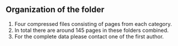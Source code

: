 ## Organization of the folder
1. Four compressed files consisting of pages from each category.
2. In total there are around 145 pages in these folders combined.
3. For the complete data please contact one of the first author.


